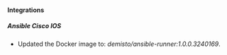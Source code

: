 #### Integrations

##### Ansible Cisco IOS

- Updated the Docker image to: *demisto/ansible-runner:1.0.0.3240169*.
